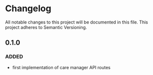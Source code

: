 # Changelog

All notable changes to this project will be documented in this file. This project adheres to Semantic Versioning.

## 0.1.0

### ADDED
* first implementation of care manager API routes
